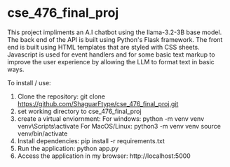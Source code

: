 # cse_476_final_proj
This project impliments an A.I chatbot using the llama-3.2-3B base model. The back end of the API is built using Python's Flask framework. The front end is built using HTML templates that are styled with CSS sheets. Javascript is used for event handlers and for some basic text markup to improve the user experience by allowing the LLM to format text in basic ways.

To install / use:
1. Clone the repository:
   git clone https://github.com/ShaguarFtype/cse_476_final_proj.git
3. set working directory to cse_476_final_proj
4. create a virtual enviornment:
   For windows:
     python -m venv venv
     venv\Scripts\activate
   For MacOS/Linux:
     python3 -m venv venv
     source venv/bin/activate
5. Install dependencies:
   pip install -r requirements.txt
6. Run the application:
   python app.py
7. Access the application in my browser:
   http://localhost:5000
